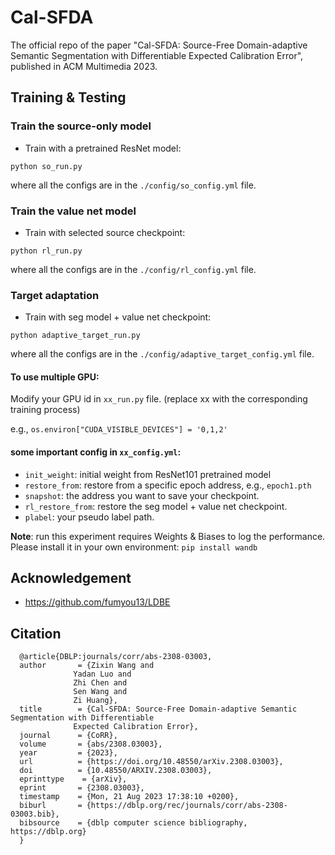 # Cal-SFDA
The official repo of the paper "Cal-SFDA: Source-Free Domain-adaptive Semantic Segmentation with Differentiable Expected Calibration Error", published in ACM Multimedia 2023.

## Training & Testing
### Train the source-only model
* Train with a pretrained ResNet model: 
```shell script
python so_run.py
```
where all the configs are in the  `./config/so_config.yml` file.

### Train the value net model
* Train with selected source checkpoint: 
```shell script
python rl_run.py
```
where all the configs are in the  `./config/rl_config.yml` file.

### Target adaptation
* Train with seg model + value net checkpoint: 
```shell script
python adaptive_target_run.py
```
where all the configs are in the  `./config/adaptive_target_config.yml` file.

#### To use multiple GPU:
Modify your GPU id in  `xx_run.py` file. (replace xx with the corresponding training process)

e.g.,
 `os.environ["CUDA_VISIBLE_DEVICES"] = '0,1,2'`
 
 #### some important config in `xx_config.yml`:
 - `init_weight`: initial weight from ResNet101 pretrained model
 - `restore_from`: restore from a specific epoch address, e.g., `epoch1.pth`
 -  `snapshot`: the address you want to save your checkpoint.
 - `rl_restore_from`: restore the seg model + value net checkpoint.
 - `plabel`: your pseudo label path.
  
 **Note**: run this experiment requires Weights & Biases to log the performance. Please install it in your own environment: `pip install wandb`

## Acknowledgement
- https://github.com/fumyou13/LDBE

## Citation

      @article{DBLP:journals/corr/abs-2308-03003,
      author       = {Zixin Wang and
                  Yadan Luo and
                  Zhi Chen and
                  Sen Wang and
                  Zi Huang},
      title        = {Cal-SFDA: Source-Free Domain-adaptive Semantic Segmentation with Differentiable
                  Expected Calibration Error},
      journal      = {CoRR},
      volume       = {abs/2308.03003},
      year         = {2023},
      url          = {https://doi.org/10.48550/arXiv.2308.03003},
      doi          = {10.48550/ARXIV.2308.03003},
      eprinttype    = {arXiv},
      eprint       = {2308.03003},
      timestamp    = {Mon, 21 Aug 2023 17:38:10 +0200},
      biburl       = {https://dblp.org/rec/journals/corr/abs-2308-03003.bib},
      bibsource    = {dblp computer science bibliography, https://dblp.org}
      }
